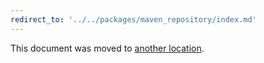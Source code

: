 ```yaml
---
redirect_to: '../../packages/maven_repository/index.md'
---
```


This document was moved to [another location](../../packages/maven_repository/index.md).

<!-- This redirect file can be deleted after February 1, 2021. -->
<!-- Before deletion, see: https://docs.gitlab.com/ee/development/documentation/#move-or-rename-a-page -->
